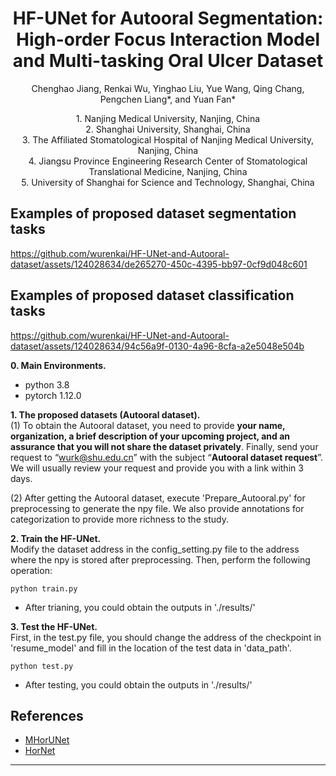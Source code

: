 <p align="center">
  <h1 align="center">HF-UNet for Autooral Segmentation: High-order Focus Interaction Model and Multi-tasking Oral Ulcer Dataset</h1>
  <p align="center">
    Chenghao Jiang, Renkai Wu, Yinghao Liu, Yue Wang, Qing Chang, Pengchen Liang*, and Yuan Fan*
  </p>
    <p align="center">
      1. Nanjing Medical University, Nanjing, China</br>
      2. Shanghai University, Shanghai, China</br>
      3. The Affiliated Stomatological Hospital of Nanjing Medical University, Nanjing, China</br>
      4. Jiangsu Province Engineering Research Center of Stomatological Translational Medicine, Nanjing, China</br>
      5. University of Shanghai for Science and Technology, Shanghai, China</br>
  </p>
</p>

## Examples of proposed dataset segmentation tasks

https://github.com/wurenkai/HF-UNet-and-Autooral-dataset/assets/124028634/de265270-450c-4395-bb97-0cf9d048c601


## Examples of proposed dataset classification tasks

https://github.com/wurenkai/HF-UNet-and-Autooral-dataset/assets/124028634/94c56a9f-0130-4a96-8cfa-a2e5048e504b

**0. Main Environments.**
- python 3.8
- pytorch 1.12.0

**1. The proposed datasets (Autooral dataset).** </br>
(1) To obtain the Autooral dataset, you need to provide **your name, organization, a brief description of your upcoming project, and an assurance that you will not share the dataset privately**. Finally, send your request to “wurk@shu.edu.cn” with the subject “**Autooral dataset request**”. We will usually review your request and provide you with a link within 3 days. </br>

(2) After getting the Autooral dataset, execute 'Prepare_Autooral.py' for preprocessing to generate the npy file. We also provide annotations for categorization to provide more richness to the study. </br>

**2. Train the HF-UNet.** </br>
Modify the dataset address in the config_setting.py file to the address where the npy is stored after preprocessing. Then, perform the following operation:
```
python train.py
```
- After trianing, you could obtain the outputs in './results/'

**3. Test the HF-UNet.** </br>
First, in the test.py file, you should change the address of the checkpoint in 'resume_model' and fill in the location of the test data in 'data_path'.
```
python test.py
```
- After testing, you could obtain the outputs in './results/'

## References
- [MHorUNet](https://github.com/wurenkai/MHorUNet)
- [HorNet](https://github.com/raoyongming/HorNet)
---
